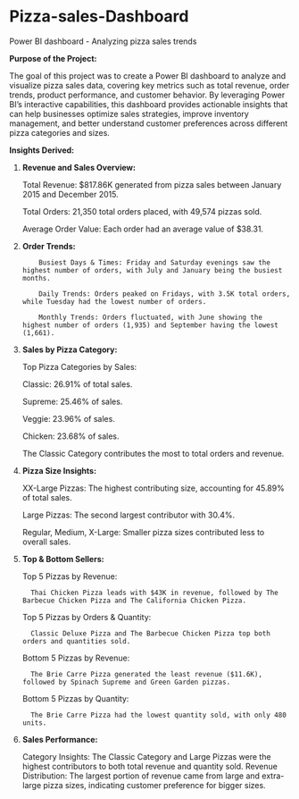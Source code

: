 # Pizza-sales-Dashboard

Power BI dashboard - Analyzing pizza sales trends

**Purpose of the Project:**

The goal of this project was to create a Power BI dashboard to analyze and visualize pizza sales data, covering key metrics such as total revenue, order trends, product performance, and customer behavior. By leveraging Power BI’s interactive capabilities, this dashboard provides actionable insights that can help businesses optimize sales strategies, improve inventory management, and better understand customer preferences across different pizza categories and sizes.

**Insights Derived:**

1. **Revenue and Sales Overview:**
   
      Total Revenue: $817.86K generated from pizza sales between January 2015 and December 2015.
   
      Total Orders: 21,350 total orders placed, with 49,574 pizzas sold.
   
      Average Order Value: Each order had an average value of $38.31.
   
2. **Order Trends:**
   
           Busiest Days & Times: Friday and Saturday evenings saw the highest number of orders, with July and January being the busiest months.
   
           Daily Trends: Orders peaked on Fridays, with 3.5K total orders, while Tuesday had the lowest number of orders.
   
           Monthly Trends: Orders fluctuated, with June showing the highest number of orders (1,935) and September having the lowest (1,661).
   
3. **Sales by Pizza Category:**
   
     Top Pizza Categories by Sales:
   
     Classic: 26.91% of total sales.
   
     Supreme: 25.46% of sales.
   
     Veggie: 23.96% of sales.
   
     Chicken: 23.68% of sales.
   
   The Classic Category contributes the most to total orders and revenue.
   
4. **Pizza Size Insights:**

     XX-Large Pizzas: The highest contributing size, accounting for 45.89% of total sales.
   
     Large Pizzas: The second largest contributor with 30.4%.
   
     Regular, Medium, X-Large: Smaller pizza sizes contributed less to overall sales.
   
5. **Top & Bottom Sellers:**

    Top 5 Pizzas by Revenue:
   
         Thai Chicken Pizza leads with $43K in revenue, followed by The Barbecue Chicken Pizza and The California Chicken Pizza.
   
    Top 5 Pizzas by Orders & Quantity:
   
         Classic Deluxe Pizza and The Barbecue Chicken Pizza top both orders and quantities sold.
   
    Bottom 5 Pizzas by Revenue:
   
         The Brie Carre Pizza generated the least revenue ($11.6K), followed by Spinach Supreme and Green Garden pizzas.
   
    Bottom 5 Pizzas by Quantity:
   
         The Brie Carre Pizza had the lowest quantity sold, with only 480 units.
   
6. **Sales Performance:**

    Category Insights: The Classic Category and Large Pizzas were the highest contributors to both total revenue and quantity sold.
    Revenue Distribution: The largest portion of revenue came from large and extra-large pizza sizes, indicating customer preference for bigger sizes.
